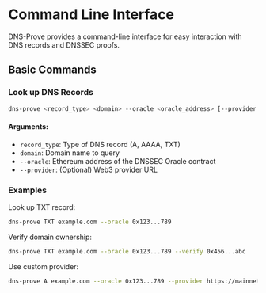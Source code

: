# Command Line Interface

DNS-Prove provides a command-line interface for easy interaction with DNS records and DNSSEC proofs.

## Basic Commands

### Look up DNS Records

```bash
dns-prove <record_type> <domain> --oracle <oracle_address> [--provider <provider_url>]
```

#### Arguments:
- `record_type`: Type of DNS record (A, AAAA, TXT)
- `domain`: Domain name to query
- `--oracle`: Ethereum address of the DNSSEC Oracle contract
- `--provider`: (Optional) Web3 provider URL

### Examples

Look up TXT record:
```bash
dns-prove TXT example.com --oracle 0x123...789
```

Verify domain ownership:
```bash
dns-prove TXT example.com --oracle 0x123...789 --verify 0x456...abc
```

Use custom provider:
```bash
dns-prove A example.com --oracle 0x123...789 --provider https://mainnet.infura.io/v3/YOUR-PROJECT-ID
``` 